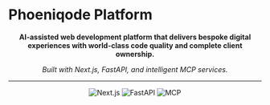 # Phoeniqode Platform

<div align="center">

**AI-assisted web development platform that delivers bespoke digital experiences with world-class code quality and complete client ownership.**

_Built with Next.js, FastAPI, and intelligent MCP services._

---

![Next.js](https://img.shields.io/badge/Next.js-black?style=flat-square&logo=next.js&logoColor=white)
![FastAPI](https://img.shields.io/badge/FastAPI-009688?style=flat-square&logo=fastapi&logoColor=white)
![MCP](https://img.shields.io/badge/MCP-Services-blue?style=flat-square)

</div>
